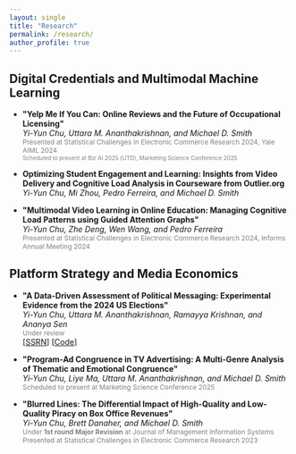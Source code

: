 ```yaml
---
layout: single
title: "Research"
permalink: /research/
author_profile: true
---
```


## Digital Credentials and Multimodal Machine Learning

- **"Yelp Me If You Can: Online Reviews and the Future of Occupational Licensing"** <br/>
  *Yi-Yun Chu, Uttara M. Ananthakrishnan, and Michael D. Smith* <br/>
  <span style="color:gray; font-size:0.85em;">Presented at Statistical Challenges in Electronic Commerce Research 2024, Yale AIML 2024 <br/>
  <span style="color:gray; font-size:0.85em;">Scheduled to present at Biz AI 2025 (UTD), Marketing Science Conference 2025</span>

- **Optimizing Student Engagement and Learning: Insights from Video Delivery and Cognitive Load Analysis in Courseware from Outlier.org** <br/>
  *Yi-Yun Chu, Mi Zhou, Pedro Ferreira, and Michael D. Smith*

- **"Multimodal Video Learning in Online Education: Managing Cognitive Load Patterns using Guided Attention Graphs"** <br/>
  *Yi-Yun Chu, Zhe Deng, Wen Wang, and Pedro Ferreira*<br/>
  <span style="color:gray; font-size:0.85em;">Presented at Statistical Challenges in Electronic Commerce Research 2024, Informs Annual Meeting 2024</span>

## Platform Strategy and Media Economics

- **"A Data-Driven Assessment of Political Messaging: Experimental Evidence from the 2024 US Elections"** <br/>
  *Yi-Yun Chu, Uttara M. Ananthakrishnan, Ramayya Krishnan, and Ananya Sen* <br/>
  <span style="color:gray; font-size:0.85em;">Under review</span> <br/>
  [[SSRN](https://papers.ssrn.com/sol3/papers.cfm?abstract_id=5057627)] [[Code](https://github.com/yiyun-chu/PoliticalMessagingAnalysis)]  

- **"Program-Ad Congruence in TV Advertising: A Multi-Genre Analysis of Thematic and Emotional Congruence"** <br/>
  *Yi-Yun Chu, Liye Ma, Uttara M. Ananthakrishnan, and Michael D. Smith*  
  <span style="color:gray; font-size:0.85em;">Scheduled to present at Marketing Science Conference 2025</span>

- **"Blurred Lines: The Differential Impact of High-Quality and Low-Quality Piracy on Box Office Revenues"** <br/>
  *Yi-Yun Chu, Brett Danaher, and Michael D. Smith* <br/>
  <span style="color:gray; font-size:0.85em;">Under <strong>1st round Major Revision</strong> at Journal of Management Information Systems</span> <br/>
  <span style="color:gray; font-size:0.85em;">Presented at Statistical Challenges in Electronic Commerce Research 2023</span>

<!-- *Digital Credentials and Multimodal Machine Learning*
- **"Yelp Me If You Can: Online Reviews and the Future of Occupational Licensing"** <br/>
*Yi-Yun Chu, Uttara M. Ananthakrishnan, and Michael D. Smith* <br/>
Presented at Statistical Challenges in Electronic Commerce Research 2024, Yale AIML 2024 <br/>
Scheduled to present at Biz AI 2025 (UTD), Marketing Science Conference 2025

- **Optimizing Student Engagement and Learning: Insights from Video Delivery and Cognitive Load Analysis in Courseware from Outlier.org** <br/>
*Yi-Yun Chu, Mi Zhou, Pedro Ferreira and Michael D. Smith*

- **"Multimodal Video Learning in Online Education: Managing Cognitive Load Patterns using Guided Attention Graphs"** <br/>
*Yi-Yun Chu, Zhe Deng, Wen Wang, and Pedro Ferreira*<br/>
Presented at Statistical Challenges in Electronic Commerce Research 2024, Informs Annual Meeting 2024

*Platform Strategy and Media Economics*
- **"A Data-Driven Assessment of Political Messaging: Experimental Evidence from the 2024 US Elections"** <br/>
*Yi-Yun Chu, Uttara M. Ananthakrishnan, Ramayya Krishnan, and Ananya Sen* <br/>
Under review <br/>
[[SSRN](https://papers.ssrn.com/sol3/papers.cfm?abstract_id=5057627)] [[Code](https://github.com/yiyun-chu/PoliticalMessagingAnalysis)]  

- **"Program-Ad Congruence in TV Advertising: A Multi-Genre Analysis of Thematic and Emotional Congruence"** <br/>
*Yi-Yun Chu, Liye Ma, Uttara M. Ananthakrishnan and Michael D. Smith* <br/>

- **"Blurred Lines: The Differential Impact of High-Quality and Low-Quality Piracy on Box Office Revenues"** <br/>
*Yi-Yun Chu, Brett Danaher, and Michael D. Smith* <br/>
Under **1st round Major Revision** at Journal of Management Information Systems <br/>
Presented at Statistical Challenges in Electronic Commerce Research 2023 <br/> -->


